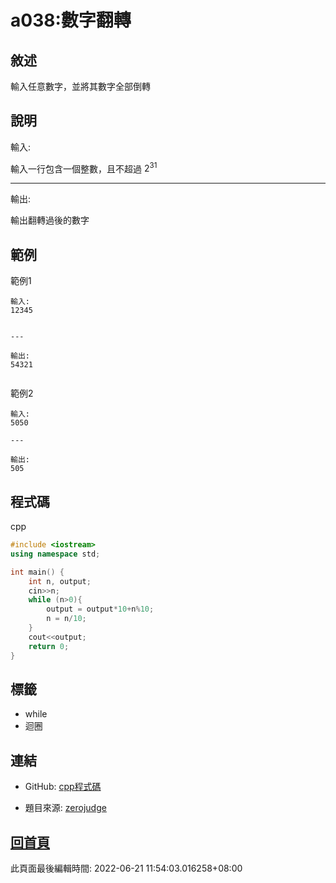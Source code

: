 # a038:數字翻轉

## 敘述

輸入任意數字，並將其數字全部倒轉
 


## 說明

輸入:

輸入一行包含一個整數，且不超過 $2^{31}$

---

輸出:

輸出翻轉過後的數字

## 範例
範例1

```
輸入:
12345

---

輸出:
54321

```
範例2

```
輸入:
5050

---

輸出:
505

```

## 程式碼
cpp

```cpp
#include <iostream>
using namespace std;

int main() {
    int n, output;
    cin>>n;
    while (n>0){
        output = output*10+n%10;
        n = n/10;
    }
    cout<<output;
    return 0;
}
```

## 標籤
- while
- 迴圈


## 連結
- GitHub: [cpp程式碼](https://github.com/henryleecode23/solve_record/blob/main/zerojudge/a038/main.cpp)


- 題目來源: [zerojudge](https://zerojudge.tw/ShowProblem?problemid=a038)

## [回首頁](https://henryleecode23.github.io/solve_record/)

此頁面最後編輯時間: 2022-06-21 11:54:03.016258+08:00
